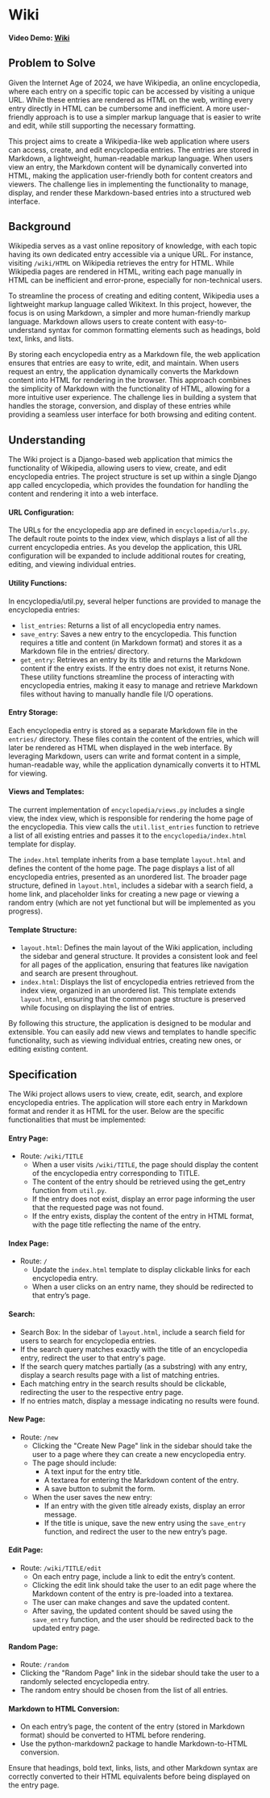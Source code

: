 # Wiki

#### Video Demo: [Wiki](https://youtu.be/k8kBOH-9AWA)

## Problem to Solve

Given the Internet Age of 2024, we have Wikipedia, an online encyclopedia, where each entry on a specific topic can be accessed by visiting a unique URL. While these entries are rendered as HTML on the web, writing every entry directly in HTML can be cumbersome and inefficient. A more user-friendly approach is to use a simpler markup language that is easier to write and edit, while still supporting the necessary formatting.

This project aims to create a Wikipedia-like web application where users can access, create, and edit encyclopedia entries. The entries are stored in Markdown, a lightweight, human-readable markup language. When users view an entry, the Markdown content will be dynamically converted into HTML, making the application user-friendly both for content creators and viewers. The challenge lies in implementing the functionality to manage, display, and render these Markdown-based entries into a structured web interface.

## Background

Wikipedia serves as a vast online repository of knowledge, with each topic having its own dedicated entry accessible via a unique URL. For instance, visiting `/wiki/HTML` on Wikipedia retrieves the entry for HTML. While Wikipedia pages are rendered in HTML, writing each page manually in HTML can be inefficient and error-prone, especially for non-technical users.

To streamline the process of creating and editing content, Wikipedia uses a lightweight markup language called Wikitext. In this project, however, the focus is on using Markdown, a simpler and more human-friendly markup language. Markdown allows users to create content with easy-to-understand syntax for common formatting elements such as headings, bold text, links, and lists.

By storing each encyclopedia entry as a Markdown file, the web application ensures that entries are easy to write, edit, and maintain. When users request an entry, the application dynamically converts the Markdown content into HTML for rendering in the browser. This approach combines the simplicity of Markdown with the functionality of HTML, allowing for a more intuitive user experience. The challenge lies in building a system that handles the storage, conversion, and display of these entries while providing a seamless user interface for both browsing and editing content.

## Understanding

The Wiki project is a Django-based web application that mimics the functionality of Wikipedia, allowing users to view, create, and edit encyclopedia entries. The project structure is set up within a single Django app called encyclopedia, which provides the foundation for handling the content and rendering it into a web interface.

#### URL Configuration:
The URLs for the encyclopedia app are defined in `encyclopedia/urls.py`. The default route points to the index view, which displays a list of all the current encyclopedia entries. As you develop the application, this URL configuration will be expanded to include additional routes for creating, editing, and viewing individual entries.

#### Utility Functions:
In encyclopedia/util.py, several helper functions are provided to manage the encyclopedia entries:
* `list_entries`: Returns a list of all encyclopedia entry names.
* `save_entry`: Saves a new entry to the encyclopedia. This function requires a title and content (in Markdown format) and stores it as a Markdown file in the entries/ directory.
* `get_entry`: Retrieves an entry by its title and returns the Markdown content if the entry exists. If the entry does not exist, it returns None. These utility functions streamline the process of interacting with encyclopedia entries, making it easy to manage and retrieve Markdown files without having to manually handle file I/O operations.

#### Entry Storage:
Each encyclopedia entry is stored as a separate Markdown file in the `entries/` directory. These files contain the content of the entries, which will later be rendered as HTML when displayed in the web interface. By leveraging Markdown, users can write and format content in a simple, human-readable way, while the application dynamically converts it to HTML for viewing.

#### Views and Templates:
The current implementation of `encyclopedia/views.py` includes a single view, the index view, which is responsible for rendering the home page of the encyclopedia. This view calls the `util.list_entries` function to retrieve a list of all existing entries and passes it to the `encyclopedia/index.html` template for display.

The `index.html` template inherits from a base template `layout.html` and defines the content of the home page. The page displays a list of all encyclopedia entries, presented as an unordered list. The broader page structure, defined in `layout.html`, includes a sidebar with a search field, a home link, and placeholder links for creating a new page or viewing a random entry (which are not yet functional but will be implemented as you progress).

#### Template Structure:
* `layout.html`: Defines the main layout of the Wiki application, including the sidebar and general structure. It provides a consistent look and feel for all pages of the application, ensuring that features like navigation and search are present throughout.
* `index.html`: Displays the list of encyclopedia entries retrieved from the index view, organized in an unordered list. This template extends `layout.html`, ensuring that the common page structure is preserved while focusing on displaying the list of entries.

By following this structure, the application is designed to be modular and extensible. You can easily add new views and templates to handle specific functionality, such as viewing individual entries, creating new ones, or editing existing content.

## Specification

The Wiki project allows users to view, create, edit, search, and explore encyclopedia entries. The application will store each entry in Markdown format and render it as HTML for the user. Below are the specific functionalities that must be implemented:

#### Entry Page:
* Route: `/wiki/TITLE`
    * When a user visits `/wiki/TITLE`, the page should display the content of the encyclopedia entry corresponding to TITLE.
    * The content of the entry should be retrieved using the get_entry function from `util.py`.
    * If the entry does not exist, display an error page informing the user that the requested page was not found.
    * If the entry exists, display the content of the entry in HTML format, with the page title reflecting the name of the entry.

#### Index Page:
* Route: `/`
    * Update the `index.html` template to display clickable links for each encyclopedia entry.
    * When a user clicks on an entry name, they should be redirected to that entry’s page.

#### Search:
* Search Box: In the sidebar of `layout.html`, include a search field for users to search for encyclopedia entries.
* If the search query matches exactly with the title of an encyclopedia entry, redirect the user to that entry's page.
* If the search query matches partially (as a substring) with any entry, display a search results page with a list of matching entries.
* Each matching entry in the search results should be clickable, redirecting the user to the respective entry page.
* If no entries match, display a message indicating no results were found.

#### New Page:
* Route: `/new`
    * Clicking the "Create New Page" link in the sidebar should take the user to a page where they can create a new encyclopedia entry.
    * The page should include:
        * A text input for the entry title.
        * A textarea for entering the Markdown content of the entry.
        * A save button to submit the form.
    * When the user saves the new entry:
        * If an entry with the given title already exists, display an error message.
        * If the title is unique, save the new entry using the `save_entry` function, and redirect the user to the new entry’s page.

#### Edit Page:
* Route: `/wiki/TITLE/edit`
    * On each entry page, include a link to edit the entry’s content.
    * Clicking the edit link should take the user to an edit page where the Markdown content of the entry is pre-loaded into a textarea.
    * The user can make changes and save the updated content.
    * After saving, the updated content should be saved using the `save_entry` function, and the user should be redirected back to the updated entry page.

#### Random Page:
* Route: `/random`
* Clicking the "Random Page" link in the sidebar should take the user to a randomly selected encyclopedia entry.
* The random entry should be chosen from the list of all entries.

#### Markdown to HTML Conversion:
* On each entry’s page, the content of the entry (stored in Markdown format) should be converted to HTML before rendering.
* Use the python-markdown2 package to handle Markdown-to-HTML conversion.

Ensure that headings, bold text, links, lists, and other Markdown syntax are correctly converted to their HTML equivalents before being displayed on the entry page.


